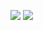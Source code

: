  <a href="mailto:tlgns1212@naver.com" target="_blank"><img src="https://img.shields.io/badge/tlgns1212@naver.com-EA4335?style=flat-square&logo=Gmail&logoColor=white"/></a>
<a href="https://www.instagram.com/k.sh_n/" target="_blank"><img src="https://img.shields.io/badge/k.sh_n-#E4405F?style=flat-square&logo=Twitter&logoColor=red"/></a>
